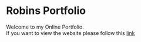 # **Robins Portfolio**

Welcome to my Online Portfolio.  
If you want to view the website please follow this [link](http://adnapPanda.github.io)
